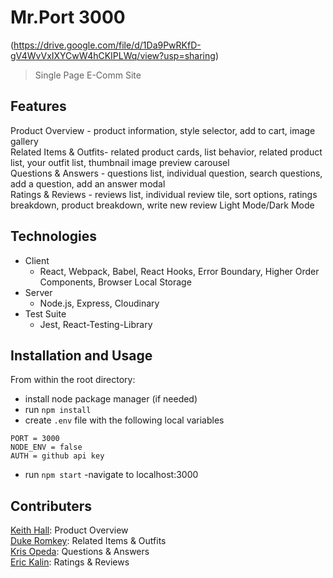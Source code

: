 # Mr.Port 3000

(https://drive.google.com/file/d/1Da9PwRKfD-gV4WvVxIXYCwW4hCKIPLWq/view?usp=sharing)

  > Single Page E-Comm Site

## Features
Product Overview - product information, style selector, add to cart, image gallery<br>
Related Items & Outfits- related product cards, list behavior, related product list, your outfit list, thumbnail image preview carousel<br>
Questions & Answers  - questions list, individual question, search questions, add a question, add an answer modal<br>
Ratings & Reviews - reviews list, individual review tile, sort options, ratings breakdown, product breakdown, write new review
Light Mode/Dark Mode

## Technologies

- Client
  - React, Webpack, Babel, React Hooks, Error Boundary, Higher Order Components, Browser Local Storage
- Server
  - Node.js, Express, Cloudinary
- Test Suite
  - Jest, React-Testing-Library

## Installation and Usage

From within the root directory:
- install node package manager (if needed)
- run `npm install`
- create `.env` file with the following local variables

```
PORT = 3000
NODE_ENV = false
AUTH = github api key
```
- run `npm start`
-navigate to localhost:3000

## Contributers
[Keith Hall](https://github.com/jkeithhall): Product Overview<br>
[Duke Romkey](https://github.com/dukeromkey): Related Items & Outfits<br>
[Kris Opeda](https://github.com/kopeda): Questions & Answers<br>
[Eric Kalin](https://github.com/ekalin12): Ratings & Reviews<br>
